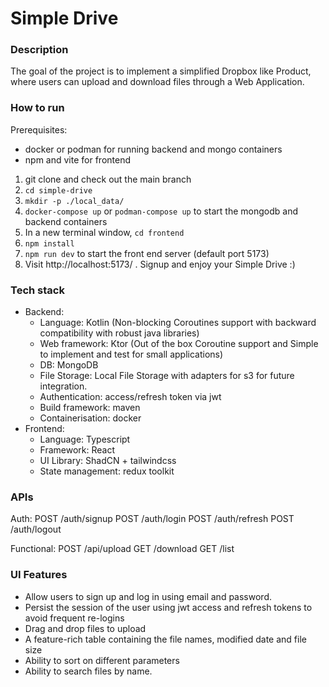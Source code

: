 # Simple Drive

### Description
The goal of the project is to implement a simplified Dropbox like Product, where users
can upload and download files through a Web Application.

### How to run
Prerequisites:
  - docker or podman for running backend and mongo containers
  - npm and vite for frontend

1. git clone and check out the main branch
2. ```cd simple-drive```
3. ```mkdir -p ./local_data/```
4. ```docker-compose up``` or ```podman-compose up``` to start the mongodb and backend containers
5. In a new terminal window, ```cd frontend```
6. ```npm install```
7. ```npm run dev```  to start the front end server (default port 5173)
8. Visit http://localhost:5173/ . Signup and enjoy your Simple Drive :)

### Tech stack
- Backend:
    - Language: Kotlin (Non-blocking Coroutines support with backward compatibility with robust java libraries)
    - Web framework: Ktor (Out of the box Coroutine support and Simple to implement and test for small applications)
    - DB: MongoDB 
    - File Storage: Local File Storage with adapters for s3 for future integration.
    - Authentication: access/refresh token via jwt
    - Build framework: maven
    - Containerisation: docker
- Frontend:
  - Language: Typescript
  - Framework: React
  - UI Library: ShadCN + tailwindcss
  - State management: redux toolkit

### APIs
Auth: 
  POST /auth/signup
  POST /auth/login
  POST /auth/refresh
  POST /auth/logout

Functional:
  POST /api/upload
  GET /download
  GET /list

### UI Features
- Allow users to sign up and log in using email and password.
- Persist the session of the user using jwt access and refresh tokens to avoid frequent re-logins
- Drag and drop files to upload
- A feature-rich table containing the file names, modified date and file size
- Ability to sort on different parameters
- Ability to search files by name.
